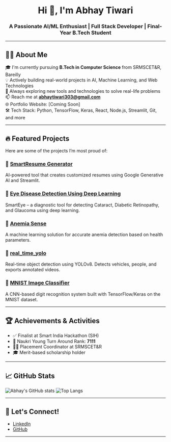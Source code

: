 <h1 align="center">Hi 👋, I'm Abhay Tiwari</h1>
<h3 align="center">A Passionate AI/ML Enthusiast | Full Stack Developer | Final-Year B.Tech Student</h3>

---

## 👨‍💻 About Me

🎓 I'm currently pursuing **B.Tech in Computer Science** from SRMSCET&R, Bareilly  
💡 Actively building real-world projects in AI, Machine Learning, and Web Technologies  
🚀 Always exploring new tools and technologies to solve real-life problems  
📫 Reach me at **abhaytiwari303@gmail.com**  
🌐 Portfolio Website: [Coming Soon]  
🛠️ Tech Stack: Python, TensorFlow, Keras, React, Node.js, Streamlit, Git, and more

---

## 🔥 Featured Projects

Here are some of the projects I’m most proud of:

### 📌 [SmartResume Generator](https://github.com/Abhaytiwari303/SmartResume-Generator)
AI-powered tool that creates customized resumes using Google Generative AI and Streamlit.

### 📌 [Eye Disease Detection Using Deep Learning](https://github.com/Abhaytiwari303/Eye-Disease-Detection-Using-Deep-Learning)
SmartEye – a diagnostic tool for detecting Cataract, Diabetic Retinopathy, and Glaucoma using deep learning.

### 📌 [Anemia Sense](https://github.com/Abhaytiwari303/Anemia-Sense-Leveraging-Machine-Learning-for-Precise-Anemia-Detection)
A machine learning solution for accurate anemia detection based on health parameters.

### 📌 [real_time_yolo](https://github.com/Abhaytiwari303/real_time_yolo)
Real-time object detection using YOLOv8. Detects vehicles, people, and exports annotated videos.

### 📌 [MNIST Image Classifier](https://github.com/Abhaytiwari303/MNIST-IMAGE-CLASSIFIER)
A CNN-based digit recognition system built with TensorFlow/Keras on the MNIST dataset.

---

## 🏆 Achievements & Activities

- ✅ Finalist at Smart India Hackathon (SIH)
- 🥇 Naukri Young Turn Around Rank: **7111**
- 👨‍💼 Placement Coordinator at SRMSCET&R
- 🎓 Merit-based scholarship holder

---

## 📈 GitHub Stats

![Abhay's GitHub stats](https://github-readme-stats.vercel.app/api?username=Abhaytiwari303&show_icons=true&theme=radical)
![Top Langs](https://github-readme-stats.vercel.app/api/top-langs/?username=Abhaytiwari303&layout=compact&theme=radical)

---

## 🤝 Let's Connect!

- [LinkedIn](https://www.linkedin.com/in/abhaytiwari303)
- [GitHub](https://github.com/Abhaytiwari303)

---
